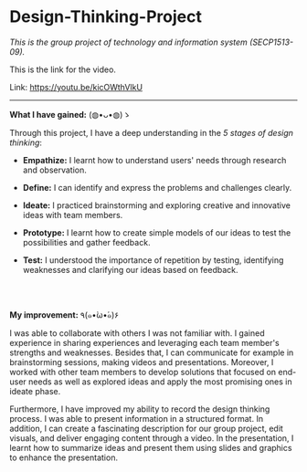 # Design-Thinking-Project
*This is the group project of technology and information system (SECP1513-09).*

This is the link for the video.

Link: https://youtu.be/kicOWthVlkU

------------------------------------------------------------------

**What I have gained:** (◍•ᴗ•◍)ゝ

Through this project, I have a deep understanding in the *5 stages of design thinking*:

- **Empathize:** I learnt how to understand users' needs through research and observation.

- **Define:** I can identify and express the problems and challenges clearly.

- **Ideate:** I practiced brainstorming and exploring creative and innovative ideas with team members.

- **Prototype:** I learnt how to create simple models of our ideas to test the possibilities and gather feedback.

- **Test:** I understood the importance of repetition by testing, identifying weaknesses and clarifying our ideas based on feedback. 

</br>

</br>

**My improvement:** ٩(๑•̀ω•́๑)۶

I was able to collaborate with others I was not familiar with. I gained experience in sharing experiences and leveraging each team member's strengths and weaknesses. Besides that, I can communicate for example in brainstorming sessions, making videos and presentations. Moreover,  I worked with other team members to develop solutions that focused on end-user needs as well as explored ideas and apply the most promising ones in ideate phase.

Furthermore, I have improved my ability to record the design thinking process. I was able to present information in a structured format. In addition, I can create a fascinating description for our group project, edit visuals, and deliver engaging content through a video. In the presentation, I learnt how to summarize ideas and present them using slides and graphics to enhance the presentation.



